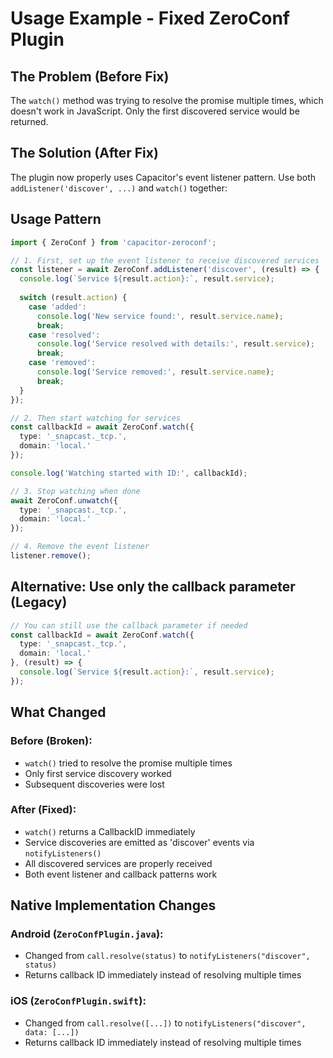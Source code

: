 # Usage Example - Fixed ZeroConf Plugin

## The Problem (Before Fix)
The `watch()` method was trying to resolve the promise multiple times, which doesn't work in JavaScript. Only the first discovered service would be returned.

## The Solution (After Fix)
The plugin now properly uses Capacitor's event listener pattern. Use both `addListener('discover', ...)` and `watch()` together:

## Usage Pattern

```typescript
import { ZeroConf } from 'capacitor-zeroconf';

// 1. First, set up the event listener to receive discovered services
const listener = await ZeroConf.addListener('discover', (result) => {
  console.log(`Service ${result.action}:`, result.service);
  
  switch (result.action) {
    case 'added':
      console.log('New service found:', result.service.name);
      break;
    case 'resolved':
      console.log('Service resolved with details:', result.service);
      break;
    case 'removed':
      console.log('Service removed:', result.service.name);
      break;
  }
});

// 2. Then start watching for services
const callbackId = await ZeroConf.watch({
  type: '_snapcast._tcp.',
  domain: 'local.'
});

console.log('Watching started with ID:', callbackId);

// 3. Stop watching when done
await ZeroConf.unwatch({
  type: '_snapcast._tcp.',
  domain: 'local.'
});

// 4. Remove the event listener
listener.remove();
```

## Alternative: Use only the callback parameter (Legacy)

```typescript
// You can still use the callback parameter if needed
const callbackId = await ZeroConf.watch({
  type: '_snapcast._tcp.',
  domain: 'local.'
}, (result) => {
  console.log(`Service ${result.action}:`, result.service);
});
```

## What Changed

### Before (Broken):
- `watch()` tried to resolve the promise multiple times
- Only first service discovery worked
- Subsequent discoveries were lost

### After (Fixed):
- `watch()` returns a CallbackID immediately
- Service discoveries are emitted as 'discover' events via `notifyListeners()`
- All discovered services are properly received
- Both event listener and callback patterns work

## Native Implementation Changes

### Android (`ZeroConfPlugin.java`):
- Changed from `call.resolve(status)` to `notifyListeners("discover", status)`
- Returns callback ID immediately instead of resolving multiple times

### iOS (`ZeroConfPlugin.swift`):
- Changed from `call.resolve([...])` to `notifyListeners("discover", data: [...])`
- Returns callback ID immediately instead of resolving multiple times
